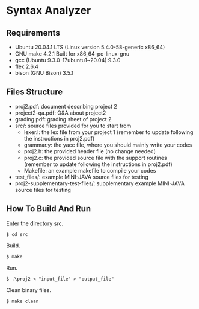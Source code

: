 # Syntax Analyzer

## Requirements

- Ubuntu 20.04.1 LTS (Linux version 5.4.0-58-generic x86_64)
- GNU make 4.2.1 Built for x86_64-pc-linux-gnu
- gcc (Ubuntu 9.3.0-17ubuntu1~20.04) 9.3.0 
- flex 2.6.4
- bison (GNU Bison) 3.5.1

## Files Structure

- proj2.pdf: document describing project 2
- project2-qa.pdf: Q&A about project2
- grading.pdf: grading sheet of project 2
- src/: source files provided for you to start from
	- lexer.l: the lex file from your project 1 (remember to update following the instructions in proj2.pdf)
	- grammar.y: the yacc file, where you should mainly write your codes
	- proj2.h: the provided header file (no change needed)
	- proj2.c: the provided source file with the support routines (remember to update following the instructions in proj2.pdf)
	- Makefile: an example makefile to compile your codes
- test_files/: example MINI-JAVA source files for testing
- proj2-supplementary-test-files/: supplementary example MINI-JAVA source files for testing

## How To Build And Run

Enter the directory src.

```
$ cd src
```

Build.

```
$ make
```

Run.

```
$ .\proj2 < "input_file" > "output_file"
```

Clean binary files.

```
$ make clean
```
